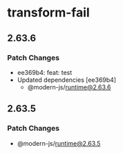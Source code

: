 # transform-fail

## 2.63.6

### Patch Changes

- ee369b4: feat: test
- Updated dependencies [ee369b4]
  - @modern-js/runtime@2.63.6

## 2.63.5

### Patch Changes

- @modern-js/runtime@2.63.5
